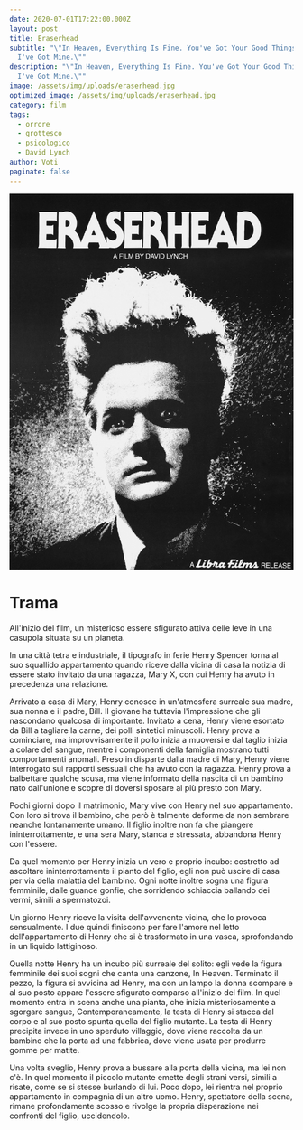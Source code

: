 ```yaml
---
date: 2020-07-01T17:22:00.000Z
layout: post
title: Eraserhead
subtitle: "\"In Heaven, Everything Is Fine. You've Got Your Good Things, And
  I've Got Mine.\""
description: "\"In Heaven, Everything Is Fine. You've Got Your Good Things, And
  I've Got Mine.\""
image: /assets/img/uploads/eraserhead.jpg
optimized_image: /assets/img/uploads/eraserhead.jpg
category: film
tags:
  - orrore
  - grottesco
  - psicologico
  - David Lynch
author: Voti
paginate: false
---
```

![](/assets/img/uploads/Eraserhead-locandina.jpg)

# Trama	

All'inizio del film, un misterioso essere sfigurato attiva delle leve in una casupola situata su un pianeta.

In una città tetra e industriale, il tipografo in ferie Henry Spencer torna al suo squallido appartamento quando riceve dalla vicina di casa la notizia di essere stato invitato da una ragazza, Mary X, con cui Henry ha avuto in precedenza una relazione.

Arrivato a casa di Mary, Henry conosce in un'atmosfera surreale sua madre, sua nonna e il padre, Bill. Il giovane ha tuttavia l'impressione che gli nascondano qualcosa di importante. Invitato a cena, Henry viene esortato da Bill a tagliare la carne, dei polli sintetici minuscoli. Henry prova a cominciare, ma improvvisamente il pollo inizia a muoversi e dal taglio inizia a colare del sangue, mentre i componenti della famiglia mostrano tutti comportamenti anomali. Preso in disparte dalla madre di Mary, Henry viene interrogato sui rapporti sessuali che ha avuto con la ragazza. Henry prova a balbettare qualche scusa, ma viene informato della nascita di un bambino nato dall'unione e scopre di doversi sposare al più presto con Mary.

Pochi giorni dopo il matrimonio, Mary vive con Henry nel suo appartamento. Con loro si trova il bambino, che però è talmente deforme da non sembrare neanche lontanamente umano. Il figlio inoltre non fa che piangere ininterrottamente, e una sera Mary, stanca e stressata, abbandona Henry con l'essere.

Da quel momento per Henry inizia un vero e proprio incubo: costretto ad ascoltare ininterrottamente il pianto del figlio, egli non può uscire di casa per via della malattia del bambino. Ogni notte inoltre sogna una figura femminile, dalle guance gonfie, che sorridendo schiaccia ballando dei vermi, simili a spermatozoi.

Un giorno Henry riceve la visita dell'avvenente vicina, che lo provoca sensualmente. I due quindi finiscono per fare l'amore nel letto dell'appartamento di Henry che si è trasformato in una vasca, sprofondando in un liquido lattiginoso.

Quella notte Henry ha un incubo più surreale del solito: egli vede la figura femminile dei suoi sogni che canta una canzone, In Heaven. Terminato il pezzo, la figura si avvicina ad Henry, ma con un lampo la donna scompare e al suo posto appare l'essere sfigurato comparso all'inizio del film. In quel momento entra in scena anche una pianta, che inizia misteriosamente a sgorgare sangue, Contemporaneamente, la testa di Henry si stacca dal corpo e al suo posto spunta quella del figlio mutante. La testa di Henry precipita invece in uno sperduto villaggio, dove viene raccolta da un bambino che la porta ad una fabbrica, dove viene usata per produrre gomme per matite.

Una volta sveglio, Henry prova a bussare alla porta della vicina, ma lei non c'è. In quel momento il piccolo mutante emette degli strani versi, simili a risate, come se si stesse burlando di lui. Poco dopo, lei rientra nel proprio appartamento in compagnia di un altro uomo. Henry, spettatore della scena, rimane profondamente scosso e rivolge la propria disperazione nei confronti del figlio, uccidendolo.








